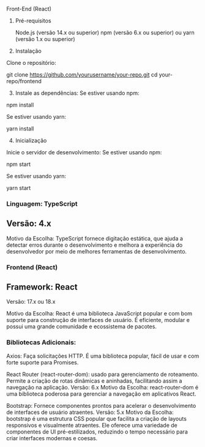 Front-End (React)
1. Pré-requisitos

    Node.js (versão 14.x ou superior)
    npm (versão 6.x ou superior) ou yarn (versão 1.x ou superior)

2. Instalação

Clone o repositório:

git clone https://github.com/yourusername/your-repo.git
cd your-repo/frontend

3. Instale as dependências:
Se estiver usando npm:

npm install

Se estiver usando yarn:

yarn install

4. Inicialização

Inicie o servidor de desenvolvimento:
Se estiver usando npm:

npm start

Se estiver usando yarn:

yarn start


### Linguagem: TypeScript
## Versão: 4.x

Motivo da Escolha: TypeScript fornece digitação estática, que ajuda a detectar erros durante o desenvolvimento e melhora a experiência do desenvolvedor por meio de melhores ferramentas de desenvolvimento.

### Frontend (React)
## Framework: React
Versão: 17.x ou 18.x

Motivo da Escolha: React é uma biblioteca JavaScript popular e com bom suporte para construção de interfaces de usuário. É eficiente, modular e possui uma grande comunidade e ecossistema de pacotes.

### Bibliotecas Adicionais:
Axios: Faça solicitações HTTP. É uma biblioteca popular, fácil de usar e com forte suporte para Promises.

React Router (react-router-dom): usado para gerenciamento de roteamento. Permite a criação de rotas dinâmicas e aninhadas, facilitando assim a navegação na aplicação.
Versão: 6.x
Motivo da Escolha: react-router-dom é uma biblioteca poderosa para gerenciar a navegação em aplicativos React.

Bootstrap: Fornece componentes prontos para acelerar o desenvolvimento de interfaces de usuário atraentes.
Versão: 5.x
Motivo da Escolha: bootstrap é uma estrutura CSS popular que facilita a criação de layouts responsivos e visualmente atraentes. Ele oferece uma variedade de componentes de UI pré-estilizados, reduzindo o tempo necessário para criar interfaces modernas e coesas.
